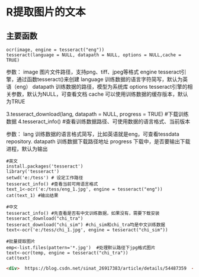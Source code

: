 # R提取图片的文本
## 主要函数
```{r}
ocr(image, engine = tesseract("eng"))
tesseract(language = NULL, datapath = NULL, options = NULL,cache = TRUE)
```
参数：
image 图片文件路径，支持png、tiff、jpeg等格式
engine tesseract引擎，通过函数tesseract()来创建
language 训练数据的语言字符简写，默认为英语（eng）
datapath 训练数据的路径，模型为系统库
options tesseract引擎的相关参数，默认为NULL，可查看文档
cache 可以使用训练数据的缓存版本，默认为TRUE

3.tesseract_download(lang, datapath = NULL, progress = TRUE) #下载训练数据
4.tesseract_info() #查看训练数据路径、可使用数据的语言格式、当前版本

参数：
lang 训练数据的语言格式简写，比如英语就是eng，可查看tessdata repository.
datapath 训练数据下载路径地址
progress 下载中，是否要输出下载进程，默认为输出

```{r}
#英文
install.packages('tesseract')
library('tesseract')
setwd('e:/tess') # 设定工作路径
tesseract_info() #查看当前可用语言格式
text_1<-ocr('e:/tess/eng_1.jpg', engine = tesseract("eng"))
cat(text_1) #输出结果

#中文
tesseract_info() #先查看是否有中文训练数据，如果没有，需要下载安装
tesseract_download("chi_tra")
tesseract_download("chi_sim") #chi_sim和chi_tra均是中文训练数据
text<-ocr('e:/tess/chi_1.jpg', engine = tesseract("chi_sim"))

#批量提取图片
emp<-list.files(pattern='*.jpg')  #处理默认路径下jpg格式图片
text<-ocr(temp, engine = tesseract("chi_tra"))
cat(text)

```

```html
<div>  https://blog.csdn.net/sinat_26917383/article/details/54487359  </div>
```
